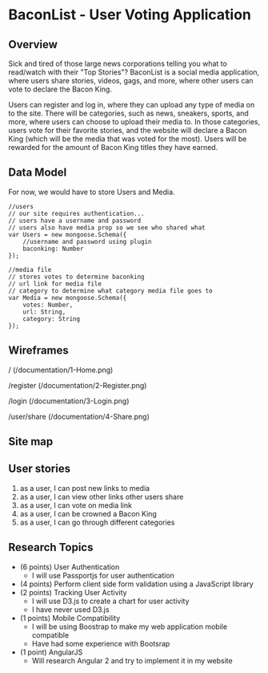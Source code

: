 # BaconList - User Voting Application

## Overview
Sick and tired of those large news corporations telling you what to read/watch with their "Top Stories"? BaconList is a social media application, where users share stories, videos, gags, and more, where other users can vote to declare the Bacon King.

Users can register and log in, where they can upload any type of media on to the site. There will be categories, such as news, sneakers, sports, and more, where users can choose to upload their media to. In those categories, users vote for their favorite stories, and the website will declare a Bacon King (which will be the media that was voted for the most). Users will be rewarded for the amount of Bacon King titles they have earned.

## Data Model
For now, we would have to store Users and Media.

```
//users
// our site requires authentication...
// users have a username and password
// users also have media prop so we see who shared what
var Users = new mongoose.Schema({
	//username and password using plugin
	baconking: Number
});

//media file
// stores votes to determine baconking
// url link for media file
// category to determine what category media file goes to
var Media = new mongoose.Schema({
	votes: Number,
	url: String,
	category: String
});
```

## Wireframes
/
(/documentation/1-Home.png)

/register
(/documentation/2-Register.png)

/login
(/documentation/3-Login.png)

/user/share
(/documentation/4-Share.png)

## Site map

## User stories
1. as a user, I can post new links to media
2. as a user, I can view other links other users share
3. as a user, I can vote on media link
4. as a user, I can be crowned a Bacon King
5. as a user, I can go through different categories

## Research Topics
- (6 points) User Authentication
  - I will use Passportjs for user authentication
- (4 points) Perform client side form validation using a JavaScript library
- (2 points) Tracking User Activity
  - I will use D3.js to create a chart for user activity
  - I have never used D3.js
- (1 points) Mobile Compatibility
  - I will be using Boostrap to make my web application mobile compatible
  - Have had some experience with Bootsrap
- (1 point) AngularJS
  - Will research Angular 2 and try to implement it in my website
